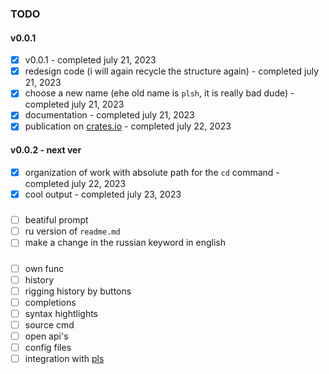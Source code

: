 ### TODO
#### v0.0.1
- [x] v0.0.1 - completed july 21, 2023
- [x] redesign code (i will again recycle the structure again) - completed july 21, 2023
- [x] choose a new name (еhe old name is `plsh`, it is really bad dude) - completed july 21, 2023
- [x] documentation - completed july 21, 2023
- [x] publication on [crates.io](crates.io) - completed july 22, 2023

#### v0.0.2 - next ver
- [x] organization of work with absolute path for the `cd` command - completed july 22, 2023
- [x] cool output - completed july 23, 2023

#####

- [ ] beatiful prompt
- [ ] ru version of `readme.md`
- [ ] make a change in the russian keyword in english

#####

- [ ] own func
- [ ] history
- [ ] rigging history by buttons
- [ ] completions
- [ ] syntax hightlights
- [ ] source cmd
- [ ] open api's
- [ ] config files
- [ ] integration with [pls](https://github.com/h1kkar/pls)